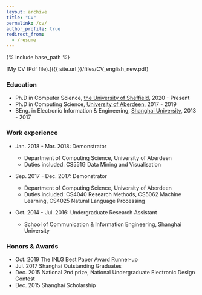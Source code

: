 ```yaml
---
layout: archive
title: "CV"
permalink: /cv/
author_profile: true
redirect_from:
  - /resume
---
```


{% include base_path %}

[My CV (Pdf file).]({{ site.url }}/files/CV_english_new.pdf)


### Education

- Ph.D  in Computer Science, [the University of Sheffield](https://www.sheffield.ac.uk/), 2020 - Present
- Ph.D  in Computing Science, [University of Aberdeen](https://www.abdn.ac.uk), 2017 - 2019
- BEng. in Electronic Information & Engineering, [Shanghai University](http://www.shu.edu.cn), 2013 - 2017


### Work experience

- Jan. 2018 - Mar. 2018: Demonstrator
  - Department of Computing Science, University of Aberdeen
  - Duties included: CS551G Data Mining and Visualisation

- Sep. 2017 - Dec. 2017: Demonstrator
  - Department of Computing Science, University of Aberdeen
  - Duties included: CS4040 Research Methods, CS5062 Machine Learning, CS4025 Natural Language Processing

- Oct. 2014 - Jul. 2016: Undergraduate Research Assistant
  - School of Communication & Information Engineering, Shanghai University
  
  
### Honors & Awards

- Oct. 2019 The INLG Best Paper Award Runner-up
- Jul. 2017 Shanghai Outstanding Graduates
- Dec. 2015 National 2nd prize, National Undergraduate Electronic Design Contest 
- Dec. 2015 Shanghai Scholarship

